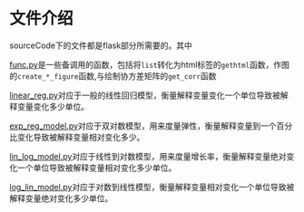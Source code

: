 # 文件介绍

sourceCode下的文件都是flask部分所需要的。其中

[func.py](../sourceCode/func.py)是一些备调用的函数，包括将`list`转化为html标签的`gethtml`函数，作图的`create_*_figure`函数,与绘制协方差矩阵的`get_corr`函数

[linear_reg.py](../sourceCode/linear_reg.py)对应于一般的线性回归模型，衡量解释变量变化一个单位导致被解释变量变化多少单位。

[exp_reg_model.py](../sourceCode/exp_reg_model.py)对应于双对数模型，用来度量弹性，衡量解释变量到一个百分比变化导致被解释变量相对变化多少。

[lin_log_model.py](../sourceCode/lin_log_model.py)对应于线性到对数模型，用来度量增长率，衡量解释变量绝对变化一个单位导致被解释变量相对变化多少单位。

[log_lin_model.py](../sourceCode/log_lin_model.py)对应于对数到线性模型，衡量解释变量相对变化一个单位导致被解释变量绝对变化多少单位。